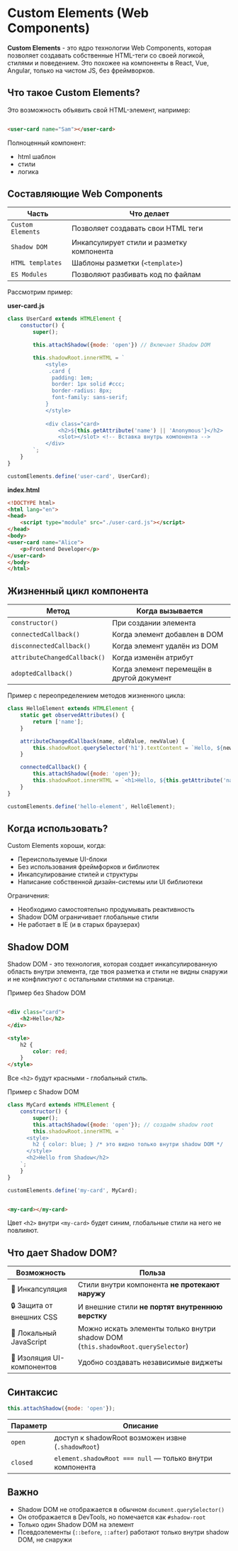 # Custom Elements (Web Components) #

**Custom Elements** - это ядро технологии Web Components, которая позволяет создавать собственные HTML-теги со своей
логикой,
стилями и поведением. Это похожее на компоненты в React, Vue, Angular, только на чистом JS, без фреймворков.

## Что такое Custom Elements? ##

Это возможность объявить свой HTML-элемент, например:

````html

<user-card name="Sam"></user-card>
````

Полноценный компонент:

* html шаблон
* стили
* логика

## Составляющие Web Components ##

| Часть             | Что делает                                |
|-------------------|-------------------------------------------|
| `Custom Elements` | Позволяет создавать свои HTML теги        |
| `Shadow DOM`      | Инкапсулирует стили и разметку компонента |
| `HTML templates`  | Шаблоны разметки (`<template>`)           |
| `ES Modules`      | Позволяют разбивать код по файлам         |

Рассмотрим пример:

**user-card.js**

````js
class UserCard extends HTMLElement {
    constuctor() {
        super();

        this.attachShadow({mode: 'open'}) // Включает Shadow DOM

        this.shadowRoot.innerHTML = `
            <style>
             .card {
              padding: 1em;
              border: 1px solid #ccc;
              border-radius: 8px;
              font-family: sans-serif;
            }
            </style>
            
            <div class="card>
                <h2>${this.getAttribute('name') || 'Anonymous'}</h2>
                <slot></slot> <!-- Вставка внутрь компонента -->
            </div>
        `;
    }
}

customElements.define('user-card', UserCard);
````

**index.html**

````html
<!DOCTYPE html>
<html lang="en">
<head>
    <script type="module" src="./user-card.js"></script>
</head>
<body>
<user-card name="Alice">
    <p>Frontend Developer</p>
</user-card>
</body>
</html>
````

## Жизненный цикл компонента ##

| Метод                        | Когда вызывается                          |
|------------------------------|-------------------------------------------|
| `constructor()`              | При создании элемента                     |
| `connectedCallback()`        | Когда элемент добавлен в DOM              |
| `disconnectedCallback()`     | Когда элемент удалён из DOM               |
| `attributeChangedCallback()` | Когда изменён атрибут                     |
| `adoptedCallback()`          | Когда элемент перемещён в другой документ |

Пример с переопределением методов жизненного цикла:

````javascript
class HelloElement extends HTMLElement {
    static get observedAttributes() {
        return ['name'];
    }

    attributeChangedCallback(name, oldValue, newValue) {
        this.shadowRoot.querySelector('h1').textContent = `Hello, ${newValue}!`;
    }

    connectedCallback() {
        this.attachShadow({mode: 'open'});
        this.shadowRoot.innerHTML = `<h1>Hello, ${this.getAttribute('name')}!</h1>`;
    }
}

customElements.define('hello-element', HelloElement);
````

## Когда использовать? ##

Custom Elements хороши, когда:

* Переиспользуемые UI-блоки
* Без использования фреймфорков и библиотек
* Инкапсулирование стилей и структуры
* Написание собственной дизайн-системы или UI библиотеки

Ограничения:

* Необходимо самостоятельно продумывать реактивность
* Shadow DOM ограничивает глобальные стили
* Не работает в IE (и в старых браузерах)

## Shadow DOM ##

Shadow DOM - это технология, которая создает инкапсулированную область внутри элемента, где твоя разметка и стили не
видны снаружи
и не конфликтуют с остальными стилями на странице.

Пример без Shadow DOM

````html

<div class="card">
    <h2>Hello</h2>
</div>

<style>
    h2 {
        color: red;
    }
</style>
````

Все `<h2>` будут красными - глобальный стиль.

Пример с Shadow DOM

````js
class MyCard extends HTMLElement {
    constructor() {
        super();
        this.attachShadow({mode: 'open'}); // создаём shadow root
        this.shadowRoot.innerHTML = `
      <style>
        h2 { color: blue; } /* это видно только внутри shadow DOM */
      </style>
      <h2>Hello from Shadow</h2>
    `;
    }
}

customElements.define('my-card', MyCard);
````

````html

<my-card></my-card>
````

Цвет `<h2>` внутри `<my-card>` будет синим, глобальные стили на него не повлияют.

## Что дает Shadow DOM? ##

| Возможность                | Польза                                                                           |
|----------------------------|----------------------------------------------------------------------------------|
| 🧱 Инкапсуляция            | Стили внутри компонента **не протекают наружу**                                  |
| 🔒 Защита от внешних CSS   | И внешние стили **не портят внутреннюю верстку**                                 |
| 🧼 Локальный JavaScript    | Можно искать элементы только внутри shadow DOM (`this.shadowRoot.querySelector`) |
| 🧩 Изоляция UI-компонентов | Удобно создавать независимые виджеты                                             |

## Синтаксис ##

````javascript
this.attachShadow({mode: 'open'});
````

| Параметр | Описание                                                 |
|----------|----------------------------------------------------------|
| `open`   | доступ к shadowRoot возможен извне (`.shadowRoot`)       |
| `closed` | `element.shadowRoot === null` — только внутри компонента |

## Важно ##

* Shadow DOM не отображается в обычном `document.querySelector()`
* Он отображается в DevTools, но помечается как `#shadow-root`
* Только один Shadow DOM на элемент
* Псевдоэлементы (`::before`, `::after`) работают только внутри shadow DOM, не снаружи
